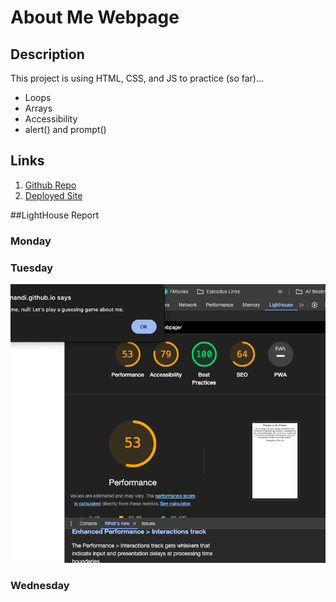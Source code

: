# About Me Webpage

## Description
This project is using HTML, CSS, and JS to practice (so far)...
- Loops
- Arrays
- Accessibility
- alert() and prompt()

## Links
1. [Github Repo](https://github.com/vivianandi/about-me-webpage.git)
2. [Deployed Site](https://vivianandi.github.io/about-me-webpage/)

##LightHouse Report
### Monday

### Tuesday
<img src="/img/LHR Tues.png" alt="Image Description">

### Wednesday
